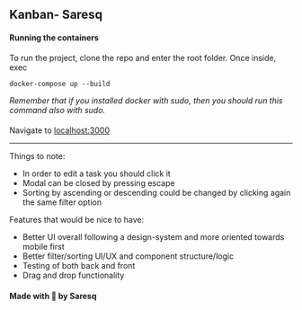 ## Kanban- Saresq

#### Running the containers
To run the project, clone the repo and enter the root folder.
Once inside, exec

    docker-compose up --build


*Remember that if you installed docker with sudo, then you should run this command also with sudo.*


#### 

Navigate to [localhost:3000](http://localhost:3000)
___


Things to note:

- In order to edit a task you should click it
- Modal can be closed by pressing escape
- Sorting by ascending or descending could be changed by clicking again the same filter option

Features that would be nice to have:

- Better UI overall following a design-system and more oriented towards mobile first
- Better filter/sorting UI/UX and component structure/logic
- Testing of both back and front
- Drag and drop functionality


#### Made with 🧠 by Saresq
